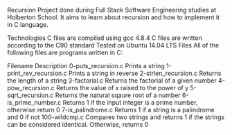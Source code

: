 Recursion Project done during Full Stack Software Engineering studies at Holberton School. It aims to learn about recursion and how to implement it in C language.

Technologies C files are compiled using gcc 4.8.4 C files are written according to the C90 standard Tested on Ubuntu 14.04 LTS Files All of the following files are programs written in C:

Filename Description 0-puts_recursion.c Prints a string 1-print_rev_recursion.c Prints a string in reverse 2-strlen_recursion.c Returns the length of a string 3-factorial.c Returns the factorial of a given number 4-pow_recursion.c Returns the value of x raised to the power of y 5-sqrt_recursion.c Returns the natural sqaure root of a number 6-is_prime_number.c Returns 1 if the input integer is a prime number, otherwise return 0 7-is_palindrome.c Returns 1 if a string is a palindrome and 0 if not 100-wildcmp.c Compares two strings and returns 1 if the strings can be considered identical. Otherwise, returns 0
